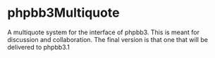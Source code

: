 phpbb3Multiquote
================

A multiquote system for the interface of phpbb3. This is meant for discussion and collaboration. The final version is that one that will be delivered to phpbb3.1